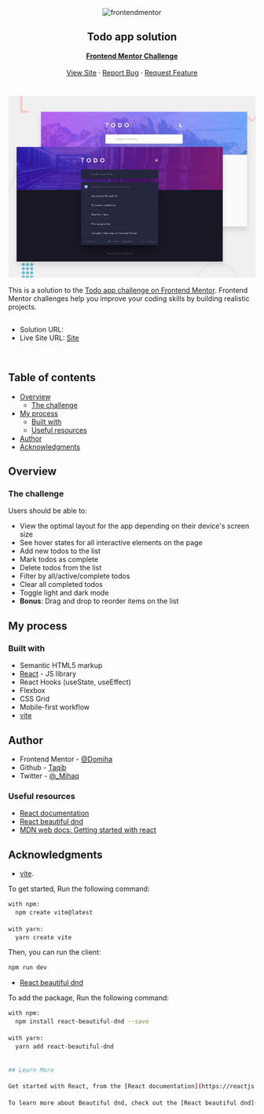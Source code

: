 <div id="top"></div>

<div align="center">

  <img src="https://www.frontendmentor.io/static/images/logo-mobile.svg" alt="frontendmentor" width="80">

  <h2 align="center">Todo app solution</h2>
  <p align="center">
    <a href="(https://www.frontendmentor.io/challenges/todo-app-Su1_KokOW"><strong>Frontend Mentor Challenge</strong></a>
    <br />
    <br />
    <a href="https://todo-tau-sable.vercel.app/">View Site</a>
    ·
    <a href="https://github.com/Dom-iha/Todo/issues" target="_blank">Report Bug</a>
    ·
    <a href="https://github.com/Dom-iha/Todo/issues" target="_blank">Request Feature</a>
  </p>
</div>

#

<div align="center">

![](./design/desktop-preview.jpg)

</div>

This is a solution to the [Todo app challenge on Frontend Mentor](https://www.frontendmentor.io/challenges/todo-app-Su1_KokOW). Frontend Mentor challenges help you improve your coding skills by building realistic projects. 

<h2 align="center"></h2>

- Solution URL: []()
- Live Site URL: [Site](https://todo-tau-sable.vercel.app/) 

<br>

## Table of contents

- [Overview](#overview)
  - [The challenge](#the-challenge)
- [My process](#my-process)
  - [Built with](#built-with)
  - [Useful resources](#useful-resources)
- [Author](#author)
- [Acknowledgments](#acknowledgments)
## Overview

### The challenge

Users should be able to:

- View the optimal layout for the app depending on their device's screen size
- See hover states for all interactive elements on the page
- Add new todos to the list
- Mark todos as complete
- Delete todos from the list
- Filter by all/active/complete todos
- Clear all completed todos
- Toggle light and dark mode
- **Bonus**: Drag and drop to reorder items on the list



## My process

### Built with

- Semantic HTML5 markup
- [React](https://reactjs.org/) - JS library
- React Hooks (useState, useEffect)
- Flexbox
- CSS Grid
- Mobile-first workflow
- [vite](https://vitejs.dev/)

## Author

- Frontend Mentor - [@Domiha](//https://www.frontendmentor.io/profile/Dom-iha)
- Github - [Taqib](https://github.com/Dom-iha)
- Twitter - [@_Mihaq](https://www.twitter.com/_Mihaq)

### Useful resources

- [React documentation](https://reactjs.org/)
- [React beautiful dnd](https://www.freecodecamp.org/news/how-to-add-drag-and-drop-in-react-with-react-beautiful-dnd/)
- [MDN web docs: Getting started with react](https://developer.mozilla.org/en-US/docs/Learn/Tools_and_testing/Client-side_JavaScript_frameworks/React_getting_started)

## Acknowledgments

- [vite](https://vitejs.dev/). 

To get started, Run the following command:

```bash
with npm:
  npm create vite@latest

with yarn:
  yarn create vite
```

Then, you can run the client:

```bash
npm run dev
```

- [React beautiful dnd](https://egghead.io/courses/beautiful-and-accessible-drag-and-drop-with-react-beautiful-dnd)

To add the package, Run the following command:

```bash
with npm:
  npm install react-beautiful-dnd --save

with yarn:
  yarn add react-beautiful-dnd
```

```bash 

## Learn More

Get started with React, from the [React documentation](https://reactjs.org/).

To learn more about Beautiful dnd, check out the [React beautiful dnd](https://github.com/atlassian/react-beautiful-dnd) Repository.
